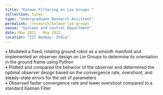 ```yaml
---
title: "Kalman Filtering on Lie Groups "
collection: talks
type: "Undergraduate Research Assistant"
permalink: /research/kalman-lie-groups
venue: "Systems and Control Department"
date: May 2021 - May 2022
location: "IIT Bombay, India"
---
```


• Modeled a fixed, rotating ground robot as a smooth manifold and implemented an observer
design on Lie Groups to determine its orientation in the ground frame using Python<br>
• Plotted and compared the behavior of the observer and determined the optimal observer design based on the convergence rate, overshoot, and steady-state errors for the set of parameters<br>
• Observed faster convergence rate and lower overshoot compared to a standard Kalman Filter